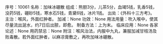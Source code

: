 序号：10061
名称：加味冰硼散
组成：熊胆3分，儿茶5分，血竭5钱，乳香5钱，没药5钱，硼砂5钱，寒水石5钱，青黛6钱，冰片1钱。
出处：《外科十三方考》。
主治：喉风，外面红肿者。
加减：None
功效：None
用法用量：吹入喉中，使其尽量流出涎水，约7日后出脓，即愈。
制备方法：上为末。
临床应用：None
各家论述：None
用药禁忌：None
附注：喉风治法，内服中九丸，兼服加减甘桔汤及败毒散。若外面红肿者，以麻凉膏敷之，再吹加味冰硼散。
